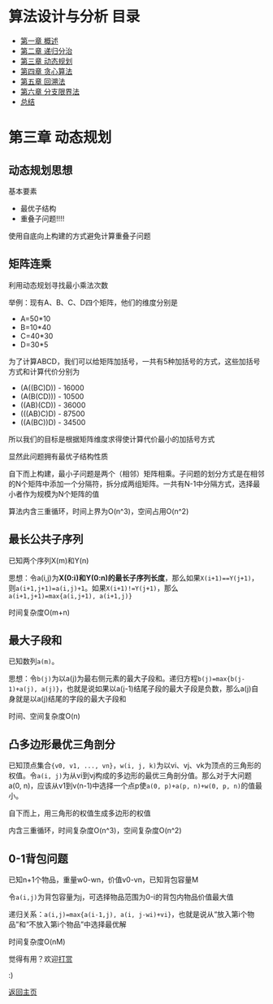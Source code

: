 # 算法设计与分析 目录

- [第一章 概述](Chapter1.md)
- [第二章 递归分治](Chapter2.md)
- [第三章 动态规划](Chapter3.md)
- [第四章 贪心算法](Chapter4.md)
- [第五章 回溯法](Chapter5.md)
- [第六章 分支限界法](Chapter6.md)
- [总结](Summary.md)

# 第三章 动态规划

## 动态规划思想

基本要素

- 最优子结构
- 重叠子问题!!!!

使用自底向上构建的方式避免计算重叠子问题

## 矩阵连乘

利用动态规划寻找最小乘法次数

举例：现有A、B、C、D四个矩阵，他们的维度分别是

- A=50*10
- B=10*40
- C=40*30
- D=30*5

为了计算ABCD，我们可以给矩阵加括号，一共有5种加括号的方式，这些加括号方式和计算代价分别为

- (A((BC)D)) - 16000
- (A(B(CD))) - 10500
- ((AB)(CD)) - 36000
- (((AB)C)D) - 87500
- ((A(BC))D) - 34500

所以我们的目标是根据矩阵维度求得使计算代价最小的加括号方式

显然此问题拥有最优子结构性质

自下而上构建，最小子问题是两个（相邻）矩阵相乘。子问题的划分方式是在相邻的N个矩阵中添加一个分隔符，拆分成两组矩阵。一共有N-1中分隔方式，选择最小者作为规模为N个矩阵的值

算法内含三重循环，时间上界为O(n^3)，空间占用O(n^2)

## 最长公共子序列

已知两个序列X(m)和Y(n)

思想：令a(i,j)为**X(0:i)和Y(0:n)的最长子序列长度**，那么如果```X(i+1)==Y(j+1)```，则```a(i+1,j+1)=a(i,j)+1```。如果```X(i+1)!=Y(j+1)```，那么```a(i+1,j+1)=max{a(i,j+1), a(i+1,j)}```

时间复杂度O(m+n)

## 最大子段和

已知数列```a(m)```。

思想：令```b(j)```为以a(j)为最右侧元素的最大子段和。递归方程```b(j)=max{b(j-1)+a(j), a(j)}```，也就是说如果以a(j-1)结尾子段的最大子段是负数，那么a(j)自身就是以a(j)结尾的字段的最大子段和

时间、空间复杂度O(n)

## 凸多边形最优三角剖分

已知顶点集合```{v0, v1, ..., vn}```，```w(i, j, k)```为以vi、vj、vk为顶点的三角形的权值。令```a(i, j)```为从vi到vj构成的多边形的最优三角剖分值。那么对于大问题a(0, n)，应该从v1到v(n-1)中选择一个点p使```a(0, p)+a(p, n)+w(0, p, n)```的值最小。

自下而上，用三角形的权值生成多边形的权值

内含三重循环，时间复杂度O(n^3)，空间复杂度O(n^2)

## 0-1背包问题

已知n+1个物品，重量w0-wn，价值v0-vn，已知背包容量M

令```a(i,j)```为背包容量为j，可选择物品范围为0-i的背包内物品价值最大值

递归关系：```a(i,j)=max{a(i-1,j), a(i, j-wi)+vi}```，也就是说从“放入第i个物品”和“不放入第i个物品”中选择最优解

时间复杂度O(nM)

觉得有用？欢迎[打赏](donate.md)

:)

[返回主页](index.md)